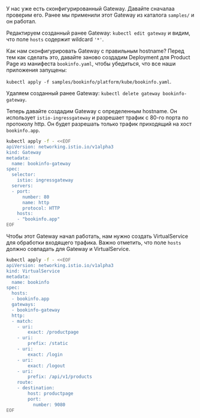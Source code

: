 У нас уже есть сконфигурированный Gateway. Давайте сначалаа проверим его. Ранее мы применили этот Gateway из каталога `samples/` и он работал.

Редактируем созданный ранее Gateway: `kubectl edit gateway` и видим, что поле `hosts` содержит wildcard `'*'`.

Как нам сконфигурировать Gateway с правильным hostname? Перед тем как сделать это, давайте заново создадим Deployment для Product Page из манифеста `bookinfo.yaml`, чтобы убедиться, что все наши приложения запущены:

`kubectl apply -f samples/bookinfo/platform/kube/bookinfo.yaml`.

Удаляем созданный ранее Gateway: `kubectl delete gateway bookinfo-gateway`.

Теперь давайте создадим Gateway с определенным hostname. Он использует `istio-ingressgateway` и разрешает трафик с 80-го порта по протоколу http. Он будет разрешать только трафик приходящий на хост `bookinfo.app`.

```bash
kubectl apply -f - <<EOF
apiVersion: networking.istio.io/v1alpha3
kind: Gateway
metadata:
  name: bookinfo-gateway
spec:
  selector:
    istio: ingressgateway
  servers:
  - port:
      number: 80
      name: http
      protocol: HTTP
    hosts:
    - "bookinfo.app"
EOF
```

Чтобы этот Gateway начал работать, нам нужно создать VirtualService для обработки входящего трафика. Важно отметить, что поле `hosts` должно совпадать для Gateway и VirtualService.

```bash
kubectl apply -f - <<EOF
apiVersion: networking.istio.io/v1alpha3
kind: VirtualService
metadata:
  name: bookinfo
spec:
  hosts:
  - bookinfo.app
  gateways:
  - bookinfo-gateway
  http:
  - match:
    - uri:
        exact: /productpage
    - uri:
        prefix: /static
    - uri:
        exact: /login
    - uri:
        exact: /logout
    - uri:
        prefix: /api/v1/products
    route:
    - destination:
        host: productpage
        port:
          number: 9080
EOF
```